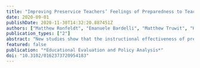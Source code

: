 ```yaml
---
title: "Improving Preservice Teachers’ Feelings of Preparedness to Teach through Recruitment of Instructionally Effective and Experienced Cooperating Teachers: A Randomized Experiment"
date: 2020-09-01
publishDate: 2020-11-30T14:32:20.887451Z
authors: ["Matthew Ronfeldt", "Emanuele Bardelli", "Matthew Truwit", "Hannah Mullman", "Kevin Schaaf", "Julie C. Baker"]
publication_types: ["2"]
abstract: "New studies show that the instructional effectiveness of preservice candidates and their cooperating teachers are positively related. However, we neither know if these relationships are causal nor, assuming they are, if it is possible to significantly increase the instructional effectiveness of the cooperating teacher pool. In this study, we randomly assign districts to receive recommendation lists (generated using administrative data) for the recruitment of more promising cooperating teachers. Districts receiving lists recruited significantly more effective/experienced cooperating teachers, while candidates placed in these districts felt significantly better prepared to teach. As a result, this study offers an innovative, low-cost strategy for recruiting effective/experienced cooperating teachers and presents the first causal estimates that more effective/experienced cooperating teachers improve candidates’ preparedness to teach."
featured: false
publication: "*Educational Evaluation and Policy Analysis*"
doi: "10.3102/0162373720954183"
---
```


